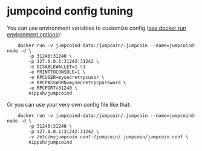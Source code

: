 jumpcoind config tuning
======================

You can use environment variables to customize config ([see docker run environment options](https://docs.docker.com/engine/reference/run/#/env-environment-variables)):

        docker run -v jumpcoind-data:/jumpcoin/.jumpcoin --name=jumpcoind-node -d \
            -p 31240:31240 \
            -p 127.0.0.1:31242:31242 \
            -e DISABLEWALLET=1 \1
            -e PRINTTOCONSOLE=1 \
            -e RPCUSER=mysecretrpcuser \
            -e RPCPASSWORD=mysecretrpcpassword \
            -e RPCPORT=31240 \
            nippsh/jumpcoind

Or you can use your very own config file like that:

        docker run -v jumpcoind-data:/jumpcoin/.jumpcoin --name=jumpcoind-node -d \
            -p 31240:31240 \
            -p 127.0.0.1:31242:31242 \
            -v /etc/myjumpcoin.conf:/jumpcoin/.jumpcoin/jumpcoin.conf \
            nippsh/jumpcoind
